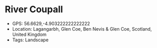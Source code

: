 # River Coupall

- GPS: 56.6629,-4.903222222222222
- Location: Lagangarbh, Glen Coe, Ben Nevis & Glen Coe, Scotland, United Kingdom
- Tags: Landscape
